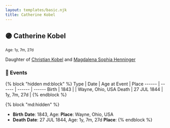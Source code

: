 ```yaml
---
layout: templates/basic.njk
title: Catherine Kobel
---
```

## 🟣 Catherine Kobel
<small>Age: 1y, 7m, 27d</small>

Daughter of [Christian Kobel](/people/1/17423128) and [Magdalena Sophia Henninger](/people/6/64241610)

### 📆 Events

{% block "hidden md:block" %}
Type | Date | Age at Event | Place
------ | ------ | ------ | ------
Birth | 1843 |  | Wayne, Ohio, USA
Death | 27 JUL 1844 | 1y, 7m, 27d |
{% endblock %}

{% block "md:hidden" %}
- **Birth**
**Date**: 1843, Age:
**Place**: Wayne, Ohio, USA
- **Death**
**Date**: 27 JUL 1844, Age: 1y, 7m, 27d
**Place**:
{% endblock %}
